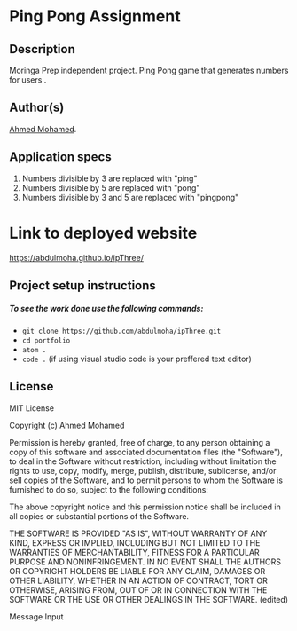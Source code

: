 #  Ping Pong Assignment
## Description
Moringa Prep independent project. Ping Pong game that generates numbers for users .

## Author(s)
[Ahmed Mohamed](https://github.com/abdulmoha).

## Application specs
1. Numbers divisible by 3 are replaced with "ping"
2. Numbers divisible by 5 are replaced with "pong"
3. Numbers divisible by 3 and 5 are replaced with "pingpong"

# Link to deployed website
https://abdulmoha.github.io/ipThree/

## Project setup instructions
##### To see the work done use the following commands:

- `git clone https://github.com/abdulmoha/ipThree.git`
- `cd portfolio`
- `atom .`
- `code .` (if using visual studio code is your preffered text editor)


## License

MIT License

Copyright (c) Ahmed Mohamed

Permission is hereby granted, free of charge, to any person obtaining a copy of this software and associated documentation files (the "Software"), to deal in the Software without restriction, including without limitation the rights to use, copy, modify, merge, publish, distribute, sublicense, and/or sell copies of the Software, and to permit persons to whom the Software is furnished to do so, subject to the following conditions:

The above copyright notice and this permission notice shall be included in all copies or substantial portions of the Software.

THE SOFTWARE IS PROVIDED "AS IS", WITHOUT WARRANTY OF ANY KIND, EXPRESS OR IMPLIED, INCLUDING BUT NOT LIMITED TO THE WARRANTIES OF MERCHANTABILITY, FITNESS FOR A PARTICULAR PURPOSE AND NONINFRINGEMENT. IN NO EVENT SHALL THE AUTHORS OR COPYRIGHT HOLDERS BE LIABLE FOR ANY CLAIM, DAMAGES OR OTHER LIABILITY, WHETHER IN AN ACTION OF CONTRACT, TORT OR OTHERWISE, ARISING FROM, OUT OF OR IN CONNECTION WITH THE SOFTWARE OR THE USE OR OTHER DEALINGS IN THE SOFTWARE. (edited)

Message Input
